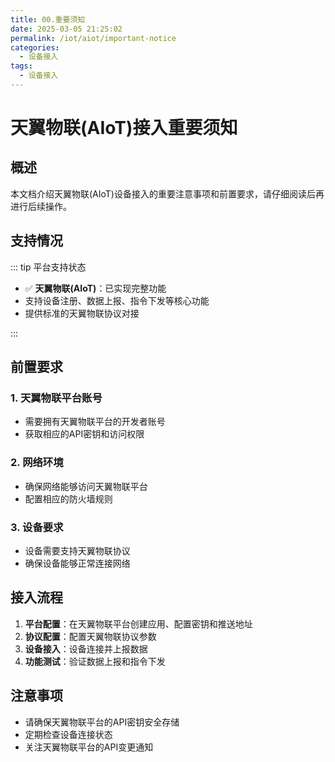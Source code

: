 ```yaml
---
title: 00.重要须知
date: 2025-03-05 21:25:02
permalink: /iot/aiot/important-notice
categories:
  - 设备接入
tags:
  - 设备接入
---
```


# 天翼物联(AIoT)接入重要须知

## 概述

本文档介绍天翼物联(AIoT)设备接入的重要注意事项和前置要求，请仔细阅读后再进行后续操作。

## 支持情况

::: tip 平台支持状态

- ✅ **天翼物联(AIoT)**：已实现完整功能
- 支持设备注册、数据上报、指令下发等核心功能
- 提供标准的天翼物联协议对接

:::

## 前置要求

### 1. 天翼物联平台账号

- 需要拥有天翼物联平台的开发者账号
- 获取相应的API密钥和访问权限

### 2. 网络环境

- 确保网络能够访问天翼物联平台
- 配置相应的防火墙规则

### 3. 设备要求

- 设备需要支持天翼物联协议
- 确保设备能够正常连接网络

## 接入流程

1. **平台配置**：在天翼物联平台创建应用、配置密钥和推送地址
2. **协议配置**：配置天翼物联协议参数
3. **设备接入**：设备连接并上报数据
4. **功能测试**：验证数据上报和指令下发

## 注意事项

- 请确保天翼物联平台的API密钥安全存储
- 定期检查设备连接状态
- 关注天翼物联平台的API变更通知
